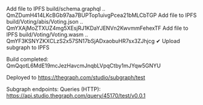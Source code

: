   Add file to IPFS build/schema.graphql
                .. QmZDumH414LKcBGb97aa7BUPTop1uivgPcea21bMLCbTGP
  Add file to IPFS build/Voting/abis/Voting.json
                .. QmYXAjMoZTXUZ4mg5XEsjRJ1KDaYJENVn2KwvmmFehexTF
  Add file to IPFS build/Voting/Voting.wasm
                .. QmYF3KSNYZKXCLzS2x57SN17bSjADxaobuHR7sx3ZJhjcg
✔ Upload subgraph to IPFS

Build completed: QmQqotL6MdE19mcJezHavcmJnqbLVpqCtby1mJYqw5GNYU

Deployed to https://thegraph.com/studio/subgraph/test

Subgraph endpoints:
Queries (HTTP):     https://api.studio.thegraph.com/query/45170/test/v0.0.1
